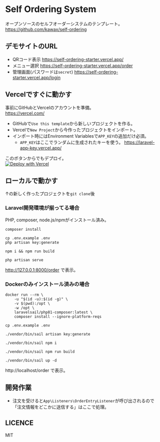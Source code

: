 # Self Ordering System

オープンソースのセルフオーダーシステムのテンプレート。  
https://github.com/kawax/self-ordering

## デモサイトのURL
- QRコード表示 https://self-ordering-starter.vercel.app/
- メニュー選択 https://self-ordering-starter.vercel.app/order
- 管理画面(パスワードは`secret`) https://self-ordering-starter.vercel.app/login

## Vercelですぐに動かす
事前にGitHubとVercelのアカウントを準備。  
https://vercel.com/

- GitHubで`Use this template`から新しいプロジェクトを作る。
- Vercelで`New Project`から今作ったプロジェクトをインポート。
- インポート時にはEnvironment Variablesで`APP_KEY`の追加だけ必須。
  - `APP_KEY`はここでランダムに生成されたキーを使う。 https://laravel-app-key.vercel.app/ 

このボタンからでもデプロイ。  
[![Deploy with Vercel](https://vercel.com/button)](https://vercel.com/new/clone?repository-url=https%3A%2F%2Fgithub.com%2Fkawax%2Fself-ordering-starter&env=APP_KEY&envDescription=Laravel%20APP%20Key&envLink=https%3A%2F%2Flaravel-app-key.vercel.app%2F)

## ローカルで動かす

↑の新しく作ったプロジェクトを`git clone`後

### Laravel開発環境が揃ってる場合
PHP, composer, node.js/npmがインストール済み。

```
composer install

cp .env.example .env
php artisan key:generate

npm i && npm run build

php artisan serve
```
http://127.0.0.1:8000/order で表示。

### Dockerのみインストール済みの場合
```
docker run --rm \
    -u "$(id -u):$(id -g)" \
    -v $(pwd):/opt \
    -w /opt \
    laravelsail/php81-composer:latest \
    composer install --ignore-platform-reqs

cp .env.example .env

./vendor/bin/sail artisan key:generate

./vendor/bin/sail npm i

./vendor/bin/sail npm run build

./vendor/bin/sail up -d
```
http://localhost/order で表示。

## 開発作業
- 注文を受けると`App\Listeners\OrderEntryListener`が呼び出されるので「注文情報をどこかに送信する」はここで処理。

## LICENCE
MIT
